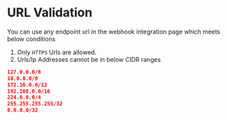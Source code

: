 # URL Validation

You can use any endpoint url in the webhook integration page which meets below conditions

1. Only ```HTTPS``` Urls are allowed.
2. Urls/Ip Addresses cannot be in below CIDR ranges

```json
127.0.0.0/8
10.0.0.0/8
172.16.0.0/12
192.168.0.0/16
224.0.0.0/4
255.255.255.255/32
0.0.0.0/32
```